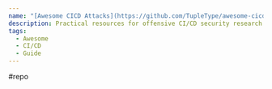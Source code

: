 ```yaml
---
name: "[Awesome CICD Attacks](https://github.com/TupleType/awesome-cicd-attacks)"
description: Practical resources for offensive CI/CD security research. Curated the best resources I've seen since 2021.
tags:
  - Awesome
  - CI/CD
  - Guide
---
```

#repo